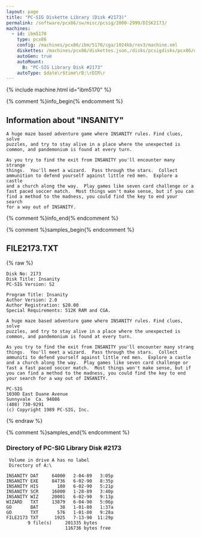 ```yaml
---
layout: page
title: "PC-SIG Diskette Library (Disk #2173)"
permalink: /software/pcx86/sw/misc/pcsig/2000-2999/DISK2173/
machines:
  - id: ibm5170
    type: pcx86
    config: /machines/pcx86/ibm/5170/cga/1024kb/rev3/machine.xml
    diskettes: /machines/pcx86/diskettes.json,/disks/pcsigdisks/pcx86/diskettes.json
    autoGen: true
    autoMount:
      B: "PC-SIG Library Disk #2173"
    autoType: $date\r$time\rB:\rDIR\r
---
```


{% include machine.html id="ibm5170" %}

{% comment %}info_begin{% endcomment %}

## Information about "INSANITY"

    A huge maze based adventure game where INSANITY rules. Find clues, solve
    puzzles, and try to stay alive in a place where the unexpected is
    common, and pandemonium is found at every turn.
    
    As you try to find the exit from INSANITY you'll encounter many strange
    things.  You'll meet a wizard.  Pass through the stars.  Collect
    ammunition to defend yourself against little red men.  Explore a castle
    and a church along the way.  Play games like seven card challenge or a
    fast paced soccer match.  Most things won't make sense, but if you can
    find a method to the madness, you could find the key to end your search
    for a way out of INSANITY.
{% comment %}info_end{% endcomment %}

{% comment %}samples_begin{% endcomment %}

## FILE2173.TXT

{% raw %}
```
Disk No: 2173                                                           
Disk Title: Insanity                                                    
PC-SIG Version: S2                                                      
                                                                        
Program Title: Insanity                                                 
Author Version: 2.0                                                     
Author Registration: $20.00                                             
Special Requirements: 512K RAM and CGA.                                 
                                                                        
A huge maze based adventure game where INSANITY rules. Find clues, solve
puzzles, and try to stay alive in a place where the unexpected is       
common, and pandemonium is found at every turn.                         
                                                                        
As you try to find the exit from INSANITY you'll encounter many strang  
things.  You'll meet a wizard.  Pass through the stars.  Collect        
ammuniti to defend yourself against little red men.  Explore a castle   
and a church along the way.  Play games like seven card challenge or    
fast a fast paced soccer match.  Most things won't make sense, but if   
you can find a method to the madness, you could find the key to end     
your search for a way out of INSANITY.                                  
                                                                        
PC-SIG                                                                  
1030D East Duane Avenue                                                 
Sunnyvale  Ca. 94086                                                    
(408) 730-9291                                                          
(c) Copyright 1989 PC-SIG, Inc.                                         
```
{% endraw %}

{% comment %}samples_end{% endcomment %}

### Directory of PC-SIG Library Disk #2173

     Volume in drive A has no label
     Directory of A:\

    INSANITY DAT     64000   2-04-89   3:05p
    INSANITY EXE     84736   6-02-90   8:35p
    INSANITY HIS       180   6-02-90   5:21p
    INSANITY SCR     16000   1-28-89   3:40p
    INSANITY WIZ     20001   6-02-90   9:13p
    WIZARD   TXT     13879   6-04-90   5:06p
    GO       BAT        38   1-01-80   1:37a
    GO       TXT       576   1-01-80   9:28a
    FILE2173 TXT      1925   7-13-90  11:29p
            9 file(s)     201335 bytes
                          116736 bytes free
